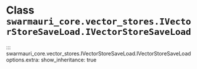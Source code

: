 # Class `swarmauri_core.vector_stores.IVectorStoreSaveLoad.IVectorStoreSaveLoad`

::: swarmauri_core.vector_stores.IVectorStoreSaveLoad.IVectorStoreSaveLoad
    options.extra:
      show_inheritance: true

